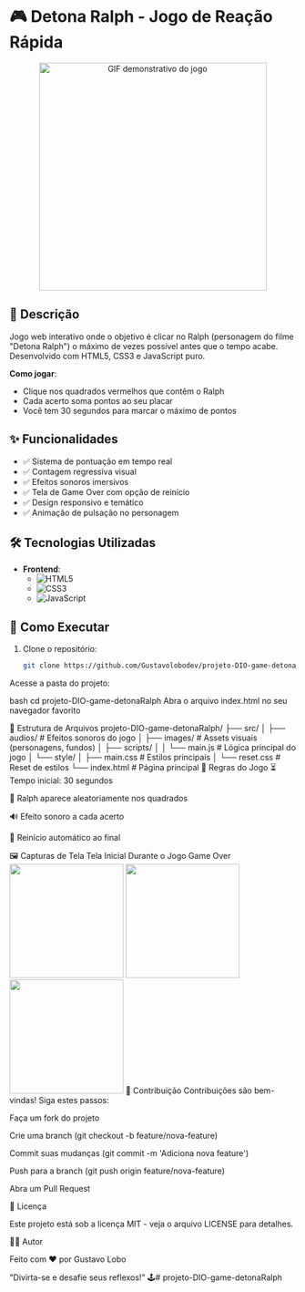 # 🎮 Detona Ralph - Jogo de Reação Rápida

<div align="center">
  <img src="./src/images/preview.gif" alt="GIF demonstrativo do jogo" width="400">
</div>

## 📝 Descrição
Jogo web interativo onde o objetivo é clicar no Ralph (personagem do filme "Detona Ralph") o máximo de vezes possível antes que o tempo acabe. Desenvolvido com HTML5, CSS3 e JavaScript puro.

**Como jogar**:
- Clique nos quadrados vermelhos que contêm o Ralph
- Cada acerto soma pontos ao seu placar
- Você tem 30 segundos para marcar o máximo de pontos

## ✨ Funcionalidades
- ✅ Sistema de pontuação em tempo real
- ✅ Contagem regressiva visual
- ✅ Efeitos sonoros imersivos
- ✅ Tela de Game Over com opção de reinício
- ✅ Design responsivo e temático
- ✅ Animação de pulsação no personagem

## 🛠️ Tecnologias Utilizadas
- **Frontend**:
  - ![HTML5](https://img.shields.io/badge/-HTML5-E34F26?logo=html5&logoColor=white)
  - ![CSS3](https://img.shields.io/badge/-CSS3-1572B6?logo=css3&logoColor=white)
  - ![JavaScript](https://img.shields.io/badge/-JavaScript-F7DF1E?logo=javascript&logoColor=black)

## 🚀 Como Executar
1. Clone o repositório:
   ```bash
   git clone https://github.com/Gustavolobodev/projeto-DIO-game-detonaRalph.git
Acesse a pasta do projeto:

bash
cd projeto-DIO-game-detonaRalph
Abra o arquivo index.html no seu navegador favorito

🎨 Estrutura de Arquivos
projeto-DIO-game-detonaRalph/
├── src/
│   ├── audios/          # Efeitos sonoros do jogo
│   ├── images/          # Assets visuais (personagens, fundos)
│   ├── scripts/
│   │   └── main.js      # Lógica principal do jogo
│   └── style/
│       ├── main.css     # Estilos principais
│       └── reset.css    # Reset de estilos
└── index.html           # Página principal
📌 Regras do Jogo
⏳ Tempo inicial: 30 segundos

🔴 Ralph aparece aleatoriamente nos quadrados

🔊 Efeito sonoro a cada acerto

🔄 Reinício automático ao final

🖼️ Capturas de Tela
Tela Inicial	Durante o Jogo	Game Over
<img src="./src/images/screenshot1.png" width="200">	<img src="./src/images/screenshot2.png" width="200">	<img src="./src/images/screenshot3.png" width="200">
🤝 Contribuição
Contribuições são bem-vindas! Siga estes passos:

Faça um fork do projeto

Crie uma branch (git checkout -b feature/nova-feature)

Commit suas mudanças (git commit -m 'Adiciona nova feature')

Push para a branch (git push origin feature/nova-feature)

Abra um Pull Request

📜 Licença

Este projeto está sob a licença MIT - veja o arquivo LICENSE para detalhes.

👨‍💻 Autor

Feito com ❤️ por Gustavo Lobo

"Divirta-se e desafie seus reflexos!" 🕹️# projeto-DIO-game-detonaRalph
